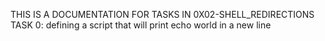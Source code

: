 THIS IS A DOCUMENTATION FOR TASKS IN 0X02-SHELL_REDIRECTIONS
TASK 0: defining a script that will print echo world in a new line
